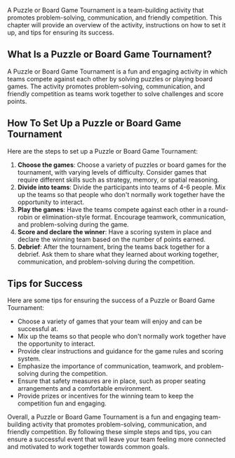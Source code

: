 
A Puzzle or Board Game Tournament is a team-building activity that promotes problem-solving, communication, and friendly competition. This chapter will provide an overview of the activity, instructions on how to set it up, and tips for ensuring its success.

What Is a Puzzle or Board Game Tournament?
------------------------------------------

A Puzzle or Board Game Tournament is a fun and engaging activity in which teams compete against each other by solving puzzles or playing board games. The activity promotes problem-solving, communication, and friendly competition as teams work together to solve challenges and score points.

How To Set Up a Puzzle or Board Game Tournament
-----------------------------------------------

Here are the steps to set up a Puzzle or Board Game Tournament:

1. **Choose the games**: Choose a variety of puzzles or board games for the tournament, with varying levels of difficulty. Consider games that require different skills such as strategy, memory, or spatial reasoning.
2. **Divide into teams**: Divide the participants into teams of 4-6 people. Mix up the teams so that people who don't normally work together have the opportunity to interact.
3. **Play the games**: Have the teams compete against each other in a round-robin or elimination-style format. Encourage teamwork, communication, and problem-solving during the game.
4. **Score and declare the winner**: Have a scoring system in place and declare the winning team based on the number of points earned.
5. **Debrief**: After the tournament, bring the teams back together for a debrief. Ask them to share what they learned about working together, communication, and problem-solving during the competition.

Tips for Success
----------------

Here are some tips for ensuring the success of a Puzzle or Board Game Tournament:

* Choose a variety of games that your team will enjoy and can be successful at.
* Mix up the teams so that people who don't normally work together have the opportunity to interact.
* Provide clear instructions and guidance for the game rules and scoring system.
* Emphasize the importance of communication, teamwork, and problem-solving during the competition.
* Ensure that safety measures are in place, such as proper seating arrangements and a comfortable environment.
* Provide prizes or incentives for the winning team to keep the competition fun and engaging.

Overall, a Puzzle or Board Game Tournament is a fun and engaging team-building activity that promotes problem-solving, communication, and friendly competition. By following these simple steps and tips, you can ensure a successful event that will leave your team feeling more connected and motivated to work together towards common goals.
